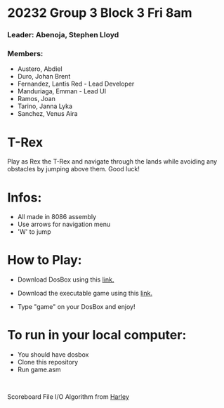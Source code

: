 # **20232 Group 3 Block 3 Fri 8am**

### Leader: Abenoja, Stephen Lloyd

### Members: 
- Austero, Abdiel
- Duro, Johan Brent
- Fernandez, Lantis Red - Lead Developer
- Manduriaga, Emman - Lead UI
- Ramos, Joan
- Tarino, Janna Lyka
- Sanchez, Venus Aira

# **T-Rex**
Play as Rex the T-Rex and navigate through the lands while avoiding any obstacles by jumping above them. Good luck!

# Infos:
- All made in 8086 assembly
- Use arrows for navigation menu
- 'W' to jump

# How to Play:
- Download DosBox using this [link.](https://www.dosbox.com/download.php?main=1)
- Download the executable game using this [link.](https://github.com/lanseudesu/Dinosaur-Game-ASM-Project/releases/tag/v1.1.0)

- Type "game" on your DosBox and enjoy!

# To run in your local computer:
- You should have dosbox
- Clone this repository 
- Run game.asm 

<br>

Scoreboard File I/O Algorithm from [Harley](https://github.com/gekiiMei)
